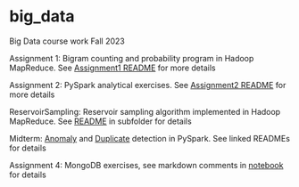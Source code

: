# big_data
Big Data course work Fall 2023

Assignment 1: Bigram counting and probability program in Hadoop MapReduce. See [Assignment1 README](https://github.com/dhauss/big_data/tree/main/Assignment1) for more details

Assignment 2: PySpark analytical exercises. See [Assignment2 README](https://github.com/dhauss/big_data/tree/main/Assignment2) for more details

ReservoirSampling: Reservoir sampling algorithm implemented in Hadoop MapReduce. See [README](https://github.com/dhauss/big_data/tree/main/ReservoirSampling) in subfolder for details

Midterm: [Anomaly](https://github.com/dhauss/big_data/tree/main/Midterm/Anomaly_Detection) and [Duplicate](https://github.com/dhauss/big_data/tree/main/Midterm/Duplicate_Detection) detection in PySpark. See linked READMEs for details

Assignment 4: MongoDB exercises, see markdown comments in [notebook](https://github.com/dhauss/big_data/blob/main/Assignment4/dh3382_hw4.ipynb) for details